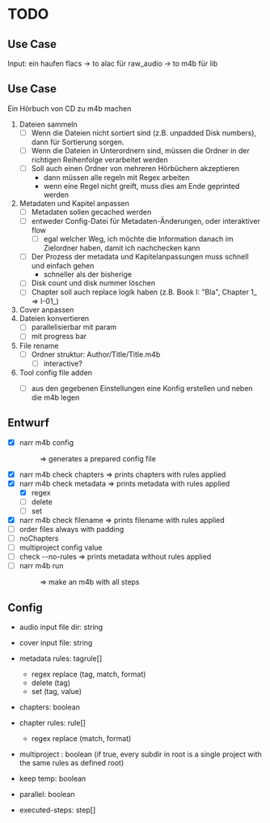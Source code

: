 # TODO

## Use Case
Input: ein haufen flacs
-> to alac für raw_audio
-> to m4b für lib

## Use Case
Ein Hörbuch von CD zu m4b machen

1. Dateien sammeln
    - [ ] Wenn die Dateien nicht sortiert sind (z.B. unpadded Disk numbers), dann für Sortierung sorgen.
    - [ ] Wenn die Dateien in Unterordnern sind, müssen die Ordner in der richtigen Reihenfolge verarbeitet werden
    - [ ] Soll auch einen Ordner von mehreren Hörbüchern akzeptieren
        - dann müssen alle regeln mit Regex arbeiten
        - wenn eine Regel nicht greift, muss dies am Ende geprinted werden
2. Metadaten und Kapitel anpassen
    - [ ] Metadaten sollen gecached werden
    - [ ] entweder Config-Datei für Metadaten-Änderungen, oder interaktiver flow
        - [ ] egal welcher Weg, ich möchte die Information danach im Zielordner haben, damit ich nachchecken kann
    - [ ] Der Prozess der metadata und Kapitelanpassungen muss schnell und einfach gehen
        - schneller als der bisherige
    - [ ] Disk count und disk nummer löschen
    - [ ] Chapter soll auch replace logik haben (z.B. Book I: "Bla", Chapter 1_ => I-01_)
3. Cover anpassen
3. Dateien konvertieren
    - [ ] parallelisierbar mit param
    - [ ] mit progress bar
4. File rename
    - [ ] Ordner struktur: Author/Title/Title.m4b
        - [ ] interactive?
5. Tool config file adden
    - [ ] aus den gegebenen Einstellungen eine Konfig erstellen und neben die m4b legen



## Entwurf 
- [x] narr m4b config <dir> => generates a prepared config file
- [x] narr m4b check chapters <config> => prints chapters with rules applied
- [x] narr m4b check metadata <config> => prints metadata with rules applied
    - [x] regex
    - [ ] delete
    - [ ] set
- [x] narr m4b check filename <config> => prints filename with rules applied
- [ ] order files always with padding
- [ ] noChapters
- [ ] multiproject config value
- [ ] check --no-rules => prints metadata without rules applied
- [ ] narr m4b run <dir> => make an m4b with all steps

## Config

- audio input file dir: string
- cover input file: string
- metadata rules: tagrule[]
    - regex replace (tag, match, format)
    - delete (tag)
    - set (tag, value)
- chapters: boolean
- chapter rules: rule[]
    - regex replace (match, format)
- multiproject : boolean (if true, every subdir in root is a single project with the same rules as defined root)

- keep temp: boolean
- parallel: boolean
- executed-steps: step[]
